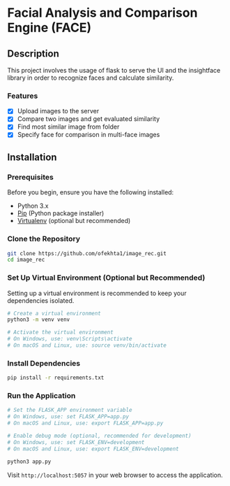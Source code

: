 
# Facial Analysis and Comparison Engine (FACE)

  

## Description

This project involves the usage of flask to serve the UI and the insightface library in order to recognize faces and calculate similarity.

### Features  
- [x] Upload images to the server
- [x] Compare two images and get evaluated similarity
- [x] Find most similar image from folder
- [x] Specify face for comparison in multi-face images
## Installation
### Prerequisites
Before you begin, ensure you have the following installed:
-   Python 3.x
-   [Pip](https://pip.pypa.io/en/stable/installation/) (Python package installer)
-   [Virtualenv](https://virtualenv.pypa.io/en/latest/installation.html) (optional but recommended)

### Clone the Repository
```bash
git clone https://github.com/ofekhta1/image_rec.git
cd image_rec
```	

### Set Up Virtual Environment (Optional but Recommended)

Setting up a virtual environment is recommended to keep your dependencies isolated.


```bash
# Create a virtual environment
python3 -m venv venv

# Activate the virtual environment
# On Windows, use: venv\Scripts\activate
# On macOS and Linux, use: source venv/bin/activate
```
### Install Dependencies
```bash 
pip install -r requirements.txt
```
### Run the Application
```bash
# Set the FLASK_APP environment variable
# On Windows, use: set FLASK_APP=app.py
# On macOS and Linux, use: export FLASK_APP=app.py

# Enable debug mode (optional, recommended for development)
# On Windows, use: set FLASK_ENV=development
# On macOS and Linux, use: export FLASK_ENV=development

python3 app.py
```
Visit `http://localhost:5057` in your web browser to access the application.
